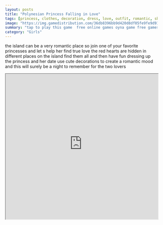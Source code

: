 ```yaml
---
layout: posts
title: "Polynesian Princess Falling in Love"
tags: [princess, clothes, decoration, dress, love, outfit, romantic, skill, free, online, games, oyna, game, free, games, play, play, games]
image: "https://img.gamedistribution.com/36db8396bb9d420d8df05fe9fe9d9131.jpg"
summary: "tap to play this game  free online games oyna game free games play play games"
category: "Girls"
---
```


the island can be a very romantic place so join one of your favorite princesses and let s help her find true love the red hearts are hidden in different places on the island find them all and then have fun dressing up the princess and her date use cute decorations to create a romantic mood and this will surely be a night to remember for the two lovers

<iframe width="100%" height="480px;" src="https://html5.gamedistribution.com/36db8396bb9d420d8df05fe9fe9d9131/"></iframe>